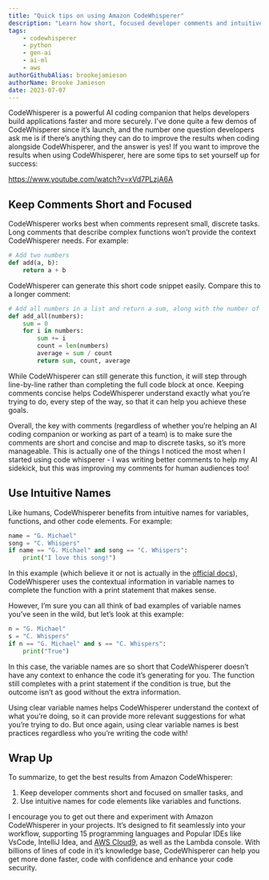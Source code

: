 ```yaml
---
title: "Quick tips on using Amazon CodeWhisperer"
description: "Learn how short, focused developer comments and intuitive variable & function names enhance coding speed, security, and efficiency. Perfect for coders at all levels!"
tags:
    - codewhisperer
    - python
    - gen-ai
    - ai-ml
    - aws
authorGithubAlias: brookejamieson
authorName: Brooke Jamieson
date: 2023-07-07
---
```


CodeWhisperer is a powerful AI coding companion that helps developers build applications faster and more securely. I’ve done quite a few demos of CodeWhisperer since it’s launch, and the number one question developers ask me is if there’s anything they can do to improve the results when coding alongside CodeWhisperer, and the answer is yes!
If you want to improve the results when using CodeWhisperer, here are some tips to set yourself up for success:

https://www.youtube.com/watch?v=xVd7PLzjA6A

## Keep Comments Short and Focused

CodeWhisperer works best when comments represent small, discrete tasks. Long comments that describe complex functions won’t provide the context CodeWhisperer needs.
For example:

```python
# Add two numbers
def add(a, b): 
    return a + b
```

CodeWhisperer can generate this short code snippet easily. Compare this to a longer comment:

```python
# Add all numbers in a list and return a sum, along with the number of elements and the average of the numbers
def add_all(numbers):
    sum = 0
    for i in numbers:
        sum += i
        count = len(numbers)
        average = sum / count
        return sum, count, average
```

While CodeWhisperer can still generate this function, it will step through line-by-line rather than completing the full code block at once. Keeping comments concise helps CodeWhisperer understand exactly what you’re trying to do, every step of the way, so that it can help you achieve these goals.

Overall, the key with comments (regardless of whether you’re helping an AI coding companion or working as part of a team) is to make sure the comments are short and concise and map to discrete tasks, so it’s more manageable. This is actually one of the things I noticed the most when I started using code whisperer - I was writing better comments to help my AI sidekick, but this was improving my comments for human audiences too!

## Use Intuitive Names

Like humans, CodeWhisperer benefits from intuitive names for variables, functions, and other code elements.
For example:

```python
name = "G. Michael"
song = "C. Whispers"
if name == "G. Michael" and song == "C. Whispers":
    print("I love this song!")
```

In this example (which believe it or not is actually in the [official docs](https://docs.aws.amazon.com/codewhisperer/latest/userguide/whisper-code-block.html?sc_channel=el&sc_campaign=datamlwave&sc_content=quick-tips-for-codewhisperer&sc_geo=mult&sc_country=mult&sc_outcome=acq)), CodeWhisperer uses the contextual information in variable names to complete the function with a print statement that makes sense.

However, I’m sure you can all think of bad examples of variable names you’ve seen in the wild, but let’s look at this example:

```python
n = "G. Michael"
s = "C. Whispers"
if n == "G. Michael" and s == "C. Whispers":
    print("True")
```

In this case, the variable names are so short that CodeWhisperer doesn’t have any context to enhance the code it’s generating for you. The function still completes with a print statement if the condition is true, but the outcome isn’t as good without the extra information.

Using clear variable names helps CodeWhisperer understand the context of what you’re doing, so it can provide more relevant suggestions for what you’re trying to do. But once again, using clear variable names is best practices regardless who you’re writing the code with!

## Wrap Up

To summarize, to get the best results from Amazon CodeWhisperer:

1. Keep developer comments short and focused on smaller tasks, and
2. Use intuitive names for code elements like variables and functions.

I encourage you to get out there and experiment with Amazon CodeWhisperer in your projects. It’s designed to fit seamlessly into your workflow, supporting 15 programming languages and Popular IDEs like VsCode, IntelliJ Idea, and [AWS Cloud9](https://docs.aws.amazon.com/cloud9/latest/user-guide/tutorial-create-environment.html?sc_channel=el&sc_campaign=datamlwave&sc_content=quick-tips-for-codewhisperer&sc_geo=mult&sc_country=mult&sc_outcome=acq), as well as the Lambda console. With billions of lines of code in it’s knowledge base, CodeWhisperer can help you get more done faster, code with confidence and enhance your code security.
